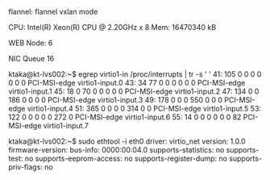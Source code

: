 flannel: flannel vxlan mode 

CPU:
Intel(R) Xeon(R) CPU @ 2.20GHz x 8
Mem:
16470340 kB

WEB Node: 6

NIC Queue 16

ktaka@kt-lvs002:~$ egrep virtio1-in  /proc/interrupts  | tr -s ' '
 41: 105 0 0 0 0 0 0 0 PCI-MSI-edge virtio1-input.0
 43: 34 77 0 0 0 0 0 0 PCI-MSI-edge virtio1-input.1
 45: 18 0 70 0 0 0 0 0 PCI-MSI-edge virtio1-input.2
 47: 134 0 0 186 0 0 0 0 PCI-MSI-edge virtio1-input.3
 49: 178 0 0 0 550 0 0 0 PCI-MSI-edge virtio1-input.4
 51: 365 0 0 0 0 314 0 0 PCI-MSI-edge virtio1-input.5
 53: 122 0 0 0 0 0 272 0 PCI-MSI-edge virtio1-input.6
 55: 14 0 0 0 0 0 0 82 PCI-MSI-edge virtio1-input.7


ktaka@kt-lvs002:~$ sudo ethtool -i eth0
driver: virtio_net
version: 1.0.0
firmware-version:
bus-info: 0000:00:04.0
supports-statistics: no
supports-test: no
supports-eeprom-access: no
supports-register-dump: no
supports-priv-flags: no

